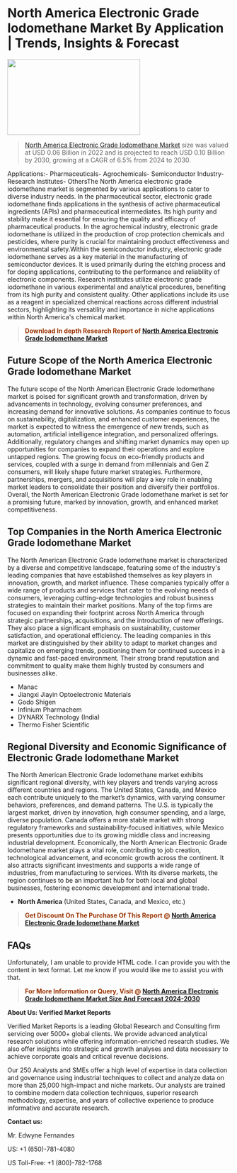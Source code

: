 <p><h1>North America Electronic Grade Iodomethane Market By Application | Trends, Insights & Forecast</h1><p><img class="aligncenter size-medium wp-image-105565" src="https://ffe5etoiles.com/wp-content/uploads/2025/01/MST7-300x171.png" alt="" width="300" height="171" /></p><blockquote><p><a href="https://www.verifiedmarketreports.com/download-sample/?rid=609730&utm_source=Github-NA&utm_medium=389" target="_blank">North America Electronic Grade Iodomethane Market</a> size was valued at USD 0.06 Billion in 2022 and is projected to reach USD 0.10 Billion by 2030, growing at a CAGR of 6.5% from 2024 to 2030.</p></blockquote>Applications:- Pharmaceuticals- Agrochemicals- Semiconductor Industry- Research Institutes- OthersThe North America electronic grade iodomethane market is segmented by various applications to cater to diverse industry needs. In the pharmaceutical sector, electronic grade iodomethane finds applications in the synthesis of active pharmaceutical ingredients (APIs) and pharmaceutical intermediates. Its high purity and stability make it essential for ensuring the quality and efficacy of pharmaceutical products. In the agrochemical industry, electronic grade iodomethane is utilized in the production of crop protection chemicals and pesticides, where purity is crucial for maintaining product effectiveness and environmental safety.Within the semiconductor industry, electronic grade iodomethane serves as a key material in the manufacturing of semiconductor devices. It is used primarily during the etching process and for doping applications, contributing to the performance and reliability of electronic components. Research institutes utilize electronic grade iodomethane in various experimental and analytical procedures, benefiting from its high purity and consistent quality. Other applications include its use as a reagent in specialized chemical reactions across different industrial sectors, highlighting its versatility and importance in niche applications within North America's chemical market.</p><blockquote><p><span style="color: #993300;"><strong>Download In depth Research Report of <a href="https://www.verifiedmarketreports.com/download-sample/?rid=609730&utm_source=Github-NA&utm_medium=389">North America Electronic Grade Iodomethane Market</a></strong></span></p></blockquote><h2>Future Scope of the North America Electronic Grade Iodomethane Market</h2><p>The future scope of the North American Electronic Grade Iodomethane market is poised for significant growth and transformation, driven by advancements in technology, evolving consumer preferences, and increasing demand for innovative solutions. As companies continue to focus on sustainability, digitalization, and enhanced customer experiences, the market is expected to witness the emergence of new trends, such as automation, artificial intelligence integration, and personalized offerings. Additionally, regulatory changes and shifting market dynamics may open up opportunities for companies to expand their operations and explore untapped regions. The growing focus on eco-friendly products and services, coupled with a surge in demand from millennials and Gen Z consumers, will likely shape future market strategies. Furthermore, partnerships, mergers, and acquisitions will play a key role in enabling market leaders to consolidate their position and diversify their portfolios. Overall, the North American Electronic Grade Iodomethane market is set for a promising future, marked by innovation, growth, and enhanced market competitiveness.</p><h2>Top Companies in the North America Electronic Grade Iodomethane Market</h2><p>The North American Electronic Grade Iodomethane market is characterized by a diverse and competitive landscape, featuring some of the industry's leading companies that have established themselves as key players in innovation, growth, and market influence. These companies typically offer a wide range of products and services that cater to the evolving needs of consumers, leveraging cutting-edge technologies and robust business strategies to maintain their market positions. Many of the top firms are focused on expanding their footprint across North America through strategic partnerships, acquisitions, and the introduction of new offerings. They also place a significant emphasis on sustainability, customer satisfaction, and operational efficiency. The leading companies in this market are distinguished by their ability to adapt to market changes and capitalize on emerging trends, positioning them for continued success in a dynamic and fast-paced environment. Their strong brand reputation and commitment to quality make them highly trusted by consumers and businesses alike.</p><p><ul><li>Manac </li><li> Jiangxi Jiayin Optoelectronic Materials </li><li> Godo Shigen </li><li> Infinium Pharmachem </li><li> DYNARX Technology (India) </li><li> Thermo Fisher Scientific</li></ul></p><h2>Regional Diversity and Economic Significance of Electronic Grade Iodomethane Market</h2><p>The North American Electronic Grade Iodomethane market exhibits significant regional diversity, with key players and trends varying across different countries and regions. The United States, Canada, and Mexico each contribute uniquely to the market’s dynamics, with varying consumer behaviors, preferences, and demand patterns. The U.S. is typically the largest market, driven by innovation, high consumer spending, and a large, diverse population. Canada offers a more stable market with strong regulatory frameworks and sustainability-focused initiatives, while Mexico presents opportunities due to its growing middle class and increasing industrial development. Economically, the North American Electronic Grade Iodomethane market plays a vital role, contributing to job creation, technological advancement, and economic growth across the continent. It also attracts significant investments and supports a wide range of industries, from manufacturing to services. With its diverse markets, the region continues to be an important hub for both local and global businesses, fostering economic development and international trade.</p><ul> <li><strong>North America</strong> (United States, Canada, and Mexico, etc.)</li></ul><blockquote><p><span style="color: #993300;"><strong>Get Discount On The Purchase Of This Report @ <a href="https://www.verifiedmarketreports.com/ask-for-discount/?rid=609730&utm_source=Github-NA&utm_medium=389">North America Electronic Grade Iodomethane Market</a></strong></span></p></blockquote><h2>FAQs</h2><p>Unfortunately, I am unable to provide HTML code. I can provide you with the content in text format. Let me know if you would like me to assist you with that.</p><blockquote><p><span style="color: #993300;"><strong>For More Information or Query, Visit @ <a href="https://www.verifiedmarketreports.com/product/electronic-grade-iodomethane-market/">North America Electronic Grade Iodomethane Market Size And Forecast 2024-2030</a></strong></span></p></blockquote><p><strong>About Us: Verified Market Reports</strong></p><p>Verified Market Reports is a leading Global Research and Consulting firm servicing over 5000+ global clients. We provide advanced analytical research solutions while offering information-enriched research studies. We also offer insights into strategic and growth analyses and data necessary to achieve corporate goals and critical revenue decisions.</p><p>Our 250 Analysts and SMEs offer a high level of expertise in data collection and governance using industrial techniques to collect and analyze data on more than 25,000 high-impact and niche markets. Our analysts are trained to combine modern data collection techniques, superior research methodology, expertise, and years of collective experience to produce informative and accurate research.</p><p><strong>Contact us:</strong></p><p>Mr. Edwyne Fernandes</p><p>US: +1 (650)-781-4080</p><p>US Toll-Free: +1 (800)-782-1768</p>
